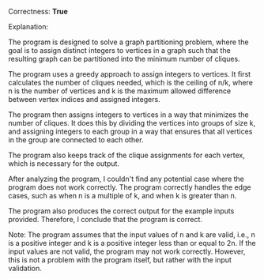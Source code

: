 Correctness: **True**

Explanation:

The program is designed to solve a graph partitioning problem, where the goal is to assign distinct integers to vertices in a graph such that the resulting graph can be partitioned into the minimum number of cliques.

The program uses a greedy approach to assign integers to vertices. It first calculates the number of cliques needed, which is the ceiling of n/k, where n is the number of vertices and k is the maximum allowed difference between vertex indices and assigned integers.

The program then assigns integers to vertices in a way that minimizes the number of cliques. It does this by dividing the vertices into groups of size k, and assigning integers to each group in a way that ensures that all vertices in the group are connected to each other.

The program also keeps track of the clique assignments for each vertex, which is necessary for the output.

After analyzing the program, I couldn't find any potential case where the program does not work correctly. The program correctly handles the edge cases, such as when n is a multiple of k, and when k is greater than n.

The program also produces the correct output for the example inputs provided. Therefore, I conclude that the program is correct.

Note: The program assumes that the input values of n and k are valid, i.e., n is a positive integer and k is a positive integer less than or equal to 2n. If the input values are not valid, the program may not work correctly. However, this is not a problem with the program itself, but rather with the input validation.